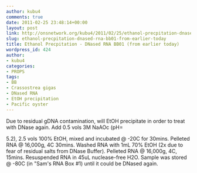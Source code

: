 ```yaml
---
author: kubu4
comments: true
date: 2011-02-25 23:48:14+00:00
layout: post
link: http://onsnetwork.org/kubu4/2011/02/25/ethanol-precpitation-dnased-rna-bb01-from-earlier-today/
slug: ethanol-precpitation-dnased-rna-bb01-from-earlier-today
title: Ethanol Precpitation - DNased RNA BB01 (from earlier today)
wordpress_id: 424
author:
- kubu4
categories:
- PROPS
tags:
- BB
- Crassostrea gigas
- DNased RNA
- EtOH precipitation
- Pacific oyster
---
```


Due to residual gDNA contamination, will EtOH precipitate in order to treat with DNase again. Add 0.5 vols 3M NaAOc (pH=

5.2), 2.5 vols 100% EtOH, mixed and incubated @ -20C for 30mins. Pelleted RNA @ 16,000g, 4C 30mins. Washed RNA with 1mL 70% EtOH (2x due to fear of residual salts from DNase Buffer). Pelleted RNA @ 16,000g, 4C, 15mins. Resuspended RNA in 45uL nuclease-free H2O. Sample was stored @ -80C (in "Sam's RNA Box #1) until it could be DNased again.

